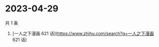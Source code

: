 # 2023-04-29

共 1 条

<!-- BEGIN -->
<!-- 最后更新时间 Sat Apr 29 2023 04:09:05 GMT+0800 (China Standard Time) -->

1. [一人之下漫画 621 话](https://www.zhihu.com/search?q=一人之下漫画 621 话)

<!-- END -->
